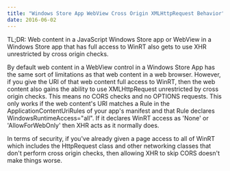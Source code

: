 ```yaml
---
title: "Windows Store App WebView Cross Origin XMLHttpRequest Behavior"
date: 2016-06-02
---
```

<div xmlns="http://www.w3.org/1999/xhtml"><div><p>
    TL;DR: Web content in a JavaScript Windows Store app or WebView in a Windows Store app that has full access to WinRT also gets to use XHR unrestricted by cross origin checks.
  </p><p>
    By default web content in a WebView control in a Windows Store App has the same sort of limitations as that web content in a web browser. However, if you give the URI of that web content full
    access to WinRT, then the web content also gains the ability to use XMLHttpRequest unrestricted by cross origin checks. This means no CORS checks and no OPTIONS requests. This only works if the
    web content's URI matches a Rule in the ApplicationContentUriRules of your app's manifest and that Rule declares WindowsRuntimeAccess="all". If it declares WinRT access as 'None' or
    'AllowForWebOnly' then XHR acts as it normally does.
  </p><p>
    In terms of security, if you've already given a page access to all of WinRT which includes the HttpRequest class and other networking classes that don't perform cross origin checks, then allowing
    XHR to skip CORS doesn't make things worse.
  </p></div></div>
